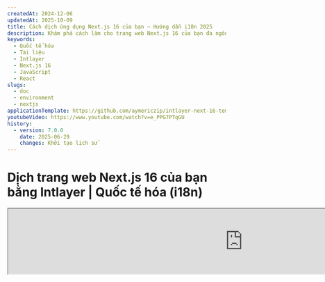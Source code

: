 ```yaml
---
createdAt: 2024-12-06
updatedAt: 2025-10-09
title: Cách dịch ứng dụng Next.js 16 của bạn – Hướng dẫn i18n 2025
description: Khám phá cách làm cho trang web Next.js 16 của bạn đa ngôn ngữ. Theo dõi tài liệu để quốc tế hóa (i18n) và dịch nó.
keywords:
  - Quốc tế hóa
  - Tài liệu
  - Intlayer
  - Next.js 16
  - JavaScript
  - React
slugs:
  - doc
  - environment
  - nextjs
applicationTemplate: https://github.com/aymericzip/intlayer-next-16-template
youtubeVideo: https://www.youtube.com/watch?v=e_PPG7PTqGU
history:
  - version: 7.0.0
    date: 2025-06-29
    changes: Khởi tạo lịch sử
---
```


# Dịch trang web Next.js 16 của bạn bằng Intlayer | Quốc tế hóa (i18n)

<iframe title="Giải pháp i18n tốt nhất cho Next.js? Khám phá Intlayer" class="m-auto aspect-[16/9] w-full overflow-hidden rounded-lg border-0" allow="autoplay; gyroscope;" loading="lazy" width="1080" height="auto" src="https://www.youtube.com/embed/e_PPG7PTqGU?autoplay=0&amp;origin=http://intlayer.org&amp;controls=0&amp;rel=1"/>

Xem [Mẫu Ứng dụng](https://github.com/aymericzip/intlayer-next-16-template) trên GitHub.

## Intlayer là gì?

**Intlayer** là một thư viện quốc tế hóa (i18n) mã nguồn mở sáng tạo, được thiết kế để đơn giản hóa việc hỗ trợ đa ngôn ngữ trong các ứng dụng web hiện đại. Intlayer tích hợp liền mạch với framework **Next.js 16** mới nhất, bao gồm cả **App Router** mạnh mẽ của nó. Nó được tối ưu để hoạt động với **Server Components** nhằm render hiệu quả và hoàn toàn tương thích với [**Turbopack**](https://nextjs.org/docs/architecture/turbopack).

Với Intlayer, bạn có thể:

- **Dễ dàng quản lý bản dịch** bằng cách sử dụng các từ điển khai báo ở cấp độ component.
- **Địa phương hóa động metadata**, các tuyến đường và nội dung.
- **Truy cập bản dịch trong cả component phía client và phía server**.
- **Đảm bảo hỗ trợ TypeScript** với các kiểu tự động tạo, cải thiện tính năng tự hoàn thành và phát hiện lỗi.
- **Hưởng lợi từ các tính năng nâng cao**, như phát hiện và chuyển đổi ngôn ngữ động.

> Intlayer tương thích với Next.js 12, 13, 14 và 16. Nếu bạn đang sử dụng Next.js Page Router, bạn có thể tham khảo [hướng dẫn này](https://github.com/aymericzip/intlayer/blob/main/docs/docs/vi/intlayer_with_nextjs_page_router.md). Đối với Next.js 12, 13, 14 với App Router, tham khảo [hướng dẫn này](https://github.com/aymericzip/intlayer/blob/main/docs/docs/vi/intlayer_with_nextjs_14.md).

---

## Hướng dẫn từng bước để thiết lập Intlayer trong ứng dụng Next.js

### Bước 1: Cài đặt các phụ thuộc

Cài đặt các gói cần thiết bằng npm:

```bash packageManager="npm"
npm install intlayer next-intlayer
```

```bash packageManager="pnpm"
pnpm add intlayer next-intlayer
```

```bash packageManager="yarn"
yarn add intlayer next-intlayer
```

- **intlayer**

  Gói cốt lõi cung cấp các công cụ quốc tế hóa cho quản lý cấu hình, dịch thuật, [khai báo nội dung](https://github.com/aymericzip/intlayer/blob/main/docs/docs/vi/dictionary/content_file.md), biên dịch lại, và [các lệnh CLI](https://github.com/aymericzip/intlayer/blob/main/docs/docs/vi/intlayer_cli.md).

- **next-intlayer**

  Gói tích hợp Intlayer với Next.js. Nó cung cấp các context provider và hook cho việc quốc tế hóa trong Next.js. Ngoài ra, nó còn bao gồm plugin Next.js để tích hợp Intlayer với [Webpack](https://webpack.js.org/) hoặc [Turbopack](https://nextjs.org/docs/app/api-reference/turbopack), cũng như proxy để phát hiện ngôn ngữ ưu tiên của người dùng, quản lý cookie và xử lý chuyển hướng URL.

### Bước 2: Cấu hình Dự án của Bạn

Tạo một file cấu hình để cấu hình các ngôn ngữ của ứng dụng của bạn:

```typescript fileName="intlayer.config.ts" codeFormat="typescript"
import { Locales, type IntlayerConfig } from "intlayer";

const config: IntlayerConfig = {
  internationalization: {
    locales: [
      Locales.ENGLISH,
      Locales.FRENCH,
      Locales.SPANISH,
      // Các ngôn ngữ khác của bạn
    ],
    defaultLocale: Locales.ENGLISH,
  },
};

export default config;
```

```javascript fileName="intlayer.config.mjs" codeFormat="esm"
import { Locales } from "intlayer";

/** @type {import('intlayer').IntlayerConfig} */
const config = {
  internationalization: {
    locales: [
      Locales.ENGLISH,
      Locales.FRENCH,
      Locales.SPANISH,
      // Các ngôn ngữ khác của bạn
    ],
    defaultLocale: Locales.ENGLISH,
  },
};

export default config;
```

```javascript fileName="intlayer.config.cjs" codeFormat="commonjs"
const { Locales } = require("intlayer");

/** @type {import('intlayer').IntlayerConfig} */
const config = {
  internationalization: {
    locales: [
      Locales.ENGLISH,
      Locales.FRENCH,
      Locales.SPANISH,
      // Các ngôn ngữ khác của bạn
    ],
    defaultLocale: Locales.ENGLISH,
  },
};

module.exports = config;
```

> Thông qua tệp cấu hình này, bạn có thể thiết lập các URL địa phương hóa, chuyển hướng proxy, tên cookie, vị trí và phần mở rộng của các khai báo nội dung của bạn, tắt các bản ghi Intlayer trong bảng điều khiển, và nhiều hơn nữa. Để xem danh sách đầy đủ các tham số có sẵn, hãy tham khảo [tài liệu cấu hình](https://github.com/aymericzip/intlayer/blob/main/docs/docs/vi/configuration.md).

### Bước 3: Tích hợp Intlayer vào cấu hình Next.js của bạn

Cấu hình thiết lập Next.js của bạn để sử dụng Intlayer:

```typescript fileName="next.config.ts" codeFormat="typescript"
import type { NextConfig } from "next";
import { withIntlayer } from "next-intlayer/server";

const nextConfig: NextConfig = {
  /* các tùy chọn cấu hình ở đây */
};

export default withIntlayer(nextConfig);
```

```typescript fileName="next.config.mjs" codeFormat="esm"
import { withIntlayer } from "next-intlayer/server";

/** @type {import('next').NextConfig} */
const nextConfig = {
  /* các tùy chọn cấu hình ở đây */
};

export default withIntlayer(nextConfig);
```

```typescript fileName="next.config.cjs" codeFormat="commonjs"
const { withIntlayer } = require("next-intlayer/server");

/** @type {import('next').NextConfig} */
const nextConfig = {
  /* các tùy chọn cấu hình ở đây */
};

module.exports = withIntlayer(nextConfig);
```

> Plugin `withIntlayer()` của Next.js được sử dụng để tích hợp Intlayer với Next.js. Nó đảm bảo việc xây dựng các tệp khai báo nội dung và giám sát chúng trong chế độ phát triển. Nó định nghĩa các biến môi trường Intlayer trong môi trường [Webpack](https://webpack.js.org/) hoặc [Turbopack](https://nextjs.org/docs/app/api-reference/turbopack). Ngoài ra, nó cung cấp các bí danh để tối ưu hiệu suất và đảm bảo tương thích với các thành phần máy chủ.

> Hàm `withIntlayer()` là một hàm promise. Nó cho phép chuẩn bị các từ điển intlayer trước khi quá trình build bắt đầu. Nếu bạn muốn sử dụng nó cùng với các plugin khác, bạn có thể chờ nó bằng await. Ví dụ:
>
> ```tsx
> const nextConfig = await withIntlayer(nextConfig);
> const nextConfigWithOtherPlugins = withOtherPlugins(nextConfig);
>
> export default nextConfigWithOtherPlugins;
> ```
>
> Nếu bạn muốn sử dụng nó một cách đồng bộ, bạn có thể dùng hàm `withIntlayerSync()`. Ví dụ:
>
> ```tsx
> const nextConfig = withIntlayerSync(nextConfig);
> const nextConfigWithOtherPlugins = withOtherPlugins(nextConfig);
>
> export default nextConfigWithOtherPlugins;
> ```

### Bước 4: Định nghĩa các tuyến đường ngôn ngữ động

Xóa tất cả mọi thứ trong `RootLayout` và thay thế bằng đoạn mã sau:

```tsx {3} fileName="src/app/layout.tsx" codeFormat="typescript"
import type { PropsWithChildren, FC } from "react";
import "./globals.css";

const RootLayout: FC<PropsWithChildren> = ({ children }) => (
  // Bạn vẫn có thể bao bọc các phần con với các nhà cung cấp khác, như `next-themes`, `react-query`, `framer-motion`, v.v.
  <>{children}</>
);

export default RootLayout;
```

```jsx {3} fileName="src/app/layout.mjx" codeFormat="esm"
import "./globals.css";

const RootLayout = ({ children }) => (
  // Bạn vẫn có thể bao bọc các phần con với các nhà cung cấp khác, như `next-themes`, `react-query`, `framer-motion`, v.v.
  <>{children}</>
);

export default RootLayout;
```

```jsx {1,8} fileName="src/app/layout.csx" codeFormat="commonjs"
require("./globals.css");

const RootLayout = ({ children }) => (
  // Bạn vẫn có thể bao bọc các phần con với các nhà cung cấp khác, như `next-themes`, `react-query`, `framer-motion`, v.v.
  <>{children}</>
);

module.exports = {
  default: RootLayout,
  generateStaticParams,
};
```

> Việc giữ cho thành phần `RootLayout` trống cho phép thiết lập các thuộc tính [`lang`](https://developer.mozilla.org/fr/docs/Web/HTML/Global_attributes/lang) và [`dir`](https://developer.mozilla.org/fr/docs/Web/HTML/Global_attributes/dir) cho thẻ `<html>`.

Để triển khai định tuyến động, cung cấp đường dẫn cho ngôn ngữ bằng cách thêm một layout mới trong thư mục `[locale]` của bạn:

```tsx fileName="src/app/[locale]/layout.tsx" codeFormat="typescript"
import type { NextLayoutIntlayer } from "next-intlayer";
import { Inter } from "next/font/google";
import { getHTMLTextDir } from "intlayer";

const inter = Inter({ subsets: ["latin"] });

const LocaleLayout: NextLayoutIntlayer = async ({ children, params }) => {
  const { locale } = await params;
  return (
    <html lang={locale} dir={getHTMLTextDir(locale)}>
      <body className={inter.className}>{children}</body>
    </html>
  );
};

export default LocaleLayout;
```

```jsx fileName="src/app/[locale]/layout.mjx" codeFormat="esm"
import { getHTMLTextDir } from "intlayer";

const inter = Inter({ subsets: ["latin"] });

const LocaleLayout = async ({ children, params: { locale } }) => {
  const { locale } = await params;
  return (
    <html lang={locale} dir={getHTMLTextDir(locale)}>
      <body className={inter.className}>{children}</body>
    </html>
  );
};

export default LocaleLayout;
```

```jsx fileName="src/app/[locale]/layout.csx" codeFormat="commonjs"
const { Inter } = require("next/font/google");
const { getHTMLTextDir } = require("intlayer");

const inter = Inter({ subsets: ["latin"] });

// Bố cục theo ngôn ngữ địa phương
const LocaleLayout = async ({ children, params: { locale } }) => {
  const { locale } = await params;
  return (
    <html lang={locale} dir={getHTMLTextDir(locale)}>
      <body className={inter.className}>{children}</body>
    </html>
  );
};

module.exports = LocaleLayout;
```

> Đoạn đường dẫn `[locale]` được sử dụng để xác định ngôn ngữ địa phương. Ví dụ: `/en-US/about` sẽ tham chiếu đến `en-US` và `/fr/about` sẽ tham chiếu đến `fr`.

> Ở giai đoạn này, bạn sẽ gặp lỗi: `Error: Missing <html> and <body> tags in the root layout.`. Điều này là bình thường vì file `/app/page.tsx` không còn được sử dụng và có thể xóa bỏ. Thay vào đó, đoạn đường dẫn `[locale]` sẽ kích hoạt trang `/app/[locale]/page.tsx`. Do đó, các trang sẽ có thể truy cập qua các đường dẫn như `/en`, `/fr`, `/es` trên trình duyệt của bạn. Để đặt ngôn ngữ mặc định làm trang gốc, hãy tham khảo thiết lập `proxy` trong bước 7.

Sau đó, triển khai hàm `generateStaticParams` trong Layout ứng dụng của bạn.

```tsx {1} fileName="src/app/[locale]/layout.tsx" codeFormat="typescript"
export { generateStaticParams } from "next-intlayer"; // Dòng cần chèn

const LocaleLayout: NextLayoutIntlayer = async ({ children, params }) => {
  /*... Phần còn lại của mã */
};

export default LocaleLayout;
```

```jsx {1} fileName="src/app/[locale]/layout.mjx" codeFormat="esm"
export { generateStaticParams } from "next-intlayer"; // Dòng cần chèn

const LocaleLayout = async ({ children, params: { locale } }) => {
  /*... Phần còn lại của mã */
};

// ... Phần còn lại của mã
```

```jsx {1,7} fileName="src/app/[locale]/layout.csx" codeFormat="commonjs"
const { generateStaticParams } = require("next-intlayer"); // Dòng cần chèn

const LocaleLayout = async ({ children, params: { locale } }) => {
  /*... Phần còn lại của mã */
};

module.exports = { default: LocaleLayout, generateStaticParams };
```

> `generateStaticParams` đảm bảo rằng ứng dụng của bạn sẽ xây dựng trước các trang cần thiết cho tất cả các ngôn ngữ, giảm thiểu tính toán khi chạy và cải thiện trải nghiệm người dùng. Để biết thêm chi tiết, hãy tham khảo [tài liệu Next.js về generateStaticParams](https://nextjs.org/docs/app/building-your-application/rendering/static-and-dynamic-rendering#generate-static-params).

> Intlayer hoạt động với `export const dynamic = 'force-static';` để đảm bảo các trang được xây dựng trước cho tất cả các ngôn ngữ.

### Bước 5: Khai báo Nội dung của Bạn

Tạo và quản lý các khai báo nội dung để lưu trữ bản dịch:

```tsx fileName="src/app/[locale]/page.content.ts" contentDeclarationFormat="typescript"
import { t, type Dictionary } from "intlayer";

const pageContent = {
  key: "page",
  content: {
    getStarted: {
      main: t({
        en: "Get started by editing",
        fr: "Commencez par éditer",
        es: "Comience por editar",
      }),
      pageLink: "src/app/page.tsx",
    },
  },
} satisfies Dictionary;

export default pageContent;
```

```javascript fileName="src/app/[locale]/page.content.mjs" contentDeclarationFormat="esm"
import { t } from "intlayer";

/** @type {import('intlayer').Dictionary} */
const pageContent = {
  key: "page",
  content: {
    getStarted: {
      main: t({
        en: "Get started by editing",
        fr: "Commencez par éditer",
        es: "Comience por editar",
      }),
      pageLink: "src/app/page.tsx",
    },
  },
};

export default pageContent;
```

```javascript fileName="src/app/[locale]/page.content.cjs" contentDeclarationFormat="commonjs"
const { t } = require("intlayer");

/** @type {import('intlayer').Dictionary} */
const pageContent = {
  key: "page",
  content: {
    getStarted: {
      main: t({
        en: "Bắt đầu bằng cách chỉnh sửa",
        fr: "Commencez par éditer",
        es: "Comience por editar",
      }),
      pageLink: "src/app/page.tsx",
    },
  },
};

module.exports = pageContent;
```

```json fileName="src/app/[locale]/page.content.json" contentDeclarationFormat="json"
{
  "$schema": "https://intlayer.org/schema.json",
  "key": "page",
  "content": {
    "getStarted": {
      "nodeType": "translation",
      "translation": {
        "en": "Bắt đầu bằng cách chỉnh sửa",
        "fr": "Commencez par éditer",
        "es": "Comience por editar"
      }
    },
    "pageLink": "src/app/page.tsx"
  }
}
```

> Các khai báo nội dung của bạn có thể được định nghĩa ở bất kỳ đâu trong ứng dụng của bạn miễn là chúng được đưa vào thư mục `contentDir` (mặc định là `./src`). Và phù hợp với phần mở rộng tệp khai báo nội dung (mặc định là `.content.{json,ts,tsx,js,jsx,mjs,mjx,cjs,cjx}`).

> Để biết thêm chi tiết, hãy tham khảo [tài liệu khai báo nội dung](https://github.com/aymericzip/intlayer/blob/main/docs/docs/vi/dictionary/content_file.md).

### Bước 6: Sử dụng Nội dung trong Mã của Bạn

Truy cập các từ điển nội dung của bạn trong toàn bộ ứng dụng:

```tsx fileName="src/app/[locale]/page.tsx" codeFormat="typescript"
import type { FC } from "react";
import { ClientComponentExample } from "@components/ClientComponentExample";
import { ServerComponentExample } from "@components/ServerComponentExample";
import { type NextPageIntlayer, IntlayerClientProvider } from "next-intlayer";
import { IntlayerServerProvider, useIntlayer } from "next-intlayer/server";

const PageContent: FC = () => {
  const content = useIntlayer("page");

  return (
    <>
      <p>{content.getStarted.main}</p>{" "}
      {/* Hiển thị nội dung chính của phần bắt đầu */}
      <code>{content.getStarted.pageLink}</code> {/* Hiển thị liên kết trang */}
    </>
  );
};

const Page: NextPageIntlayer = async ({ params }) => {
  const { locale } = await params; // Lấy ngôn ngữ từ tham số

  return (
    <IntlayerServerProvider locale={locale}>
      <PageContent />
      <ServerComponentExample />

      <IntlayerClientProvider locale={locale}>
        <ClientComponentExample />
      </IntlayerClientProvider>
    </IntlayerServerProvider>
  );
};

export default Page;
```

```jsx fileName="src/app/[locale]/page.mjx" codeFormat="esm"
import { ClientComponentExample } from "@components/ClientComponentExample";
import { ServerComponentExample } from "@components/ServerComponentExample";
import { IntlayerClientProvider } from "next-intlayer";
import { IntlayerServerProvider, useIntlayer } from "next-intlayer/server";

const PageContent = () => {
  const content = useIntlayer("page");

  return (
    <>
      <p>{content.getStarted.main}</p>{" "}
      {/* Hiển thị nội dung chính của phần bắt đầu */}
      <code>{content.getStarted.pageLink}</code> {/* Hiển thị liên kết trang */}
    </>
  );
};

const Page = async ({ params }) => {
  const { locale } = await params; // Lấy ngôn ngữ từ tham số

  return (
    <IntlayerServerProvider locale={locale}>
      <PageContent />
      <ServerComponentExample />

      <IntlayerClientProvider locale={locale}>
        <ClientComponentExample />
      </IntlayerClientProvider>
    </IntlayerServerProvider>
  );
};

export default Page;
```

```jsx fileName="src/app/[locale]/page.csx" codeFormat="commonjs"
import { ClientComponentExample } from "@components/ClientComponentExample";
import { ServerComponentExample } from "@components/ServerComponentExample";
import { IntlayerClientProvider } from "next-intlayer";
import { IntlayerServerProvider, useIntlayer } from "next-intlayer/server";

const PageContent = () => {
  const content = useIntlayer("page");

  return (
    <>
      <p>{content.getStarted.main}</p>{" "}
      {/* Hiển thị nội dung chính của phần bắt đầu */}
      <code>{content.getStarted.pageLink}</code> {/* Hiển thị liên kết trang */}
    </>
  );
};

const Page = async ({ params }) => {
  const { locale } = await params;

  return (
    <IntlayerServerProvider locale={locale}>
      <PageContent />
      <ServerComponentExample />

      <IntlayerClientProvider locale={locale}>
        <ClientComponentExample />
      </IntlayerClientProvider>
    </IntlayerServerProvider>
  );
};
```

- **`IntlayerClientProvider`** được sử dụng để cung cấp locale cho các thành phần phía client. Nó có thể được đặt trong bất kỳ thành phần cha nào, bao gồm cả layout. Tuy nhiên, việc đặt nó trong layout được khuyến nghị vì Next.js chia sẻ mã layout giữa các trang, giúp hiệu quả hơn. Bằng cách sử dụng `IntlayerClientProvider` trong layout, bạn tránh được việc khởi tạo lại cho mỗi trang, cải thiện hiệu suất và duy trì ngữ cảnh bản địa hóa nhất quán trong toàn bộ ứng dụng của bạn.
- **`IntlayerServerProvider`** được sử dụng để cung cấp locale cho các thành phần con phía server. Nó không thể được đặt trong layout.

  > Layout và trang không thể chia sẻ một ngữ cảnh server chung vì hệ thống ngữ cảnh server dựa trên kho dữ liệu theo từng yêu cầu (thông qua cơ chế [bộ nhớ đệm của React](https://react.dev/reference/react/cache)), khiến mỗi "ngữ cảnh" được tạo lại cho các phân đoạn khác nhau của ứng dụng. Việc đặt provider trong một layout dùng chung sẽ phá vỡ sự cô lập này, ngăn cản việc truyền đúng các giá trị ngữ cảnh server đến các thành phần server của bạn.

```tsx {4,7} fileName="src/components/ClientComponentExample.tsx" codeFormat="typescript"
"use client";

import type { FC } from "react";
import { useIntlayer } from "next-intlayer";

export const ClientComponentExample: FC = () => {
  const content = useIntlayer("client-component-example"); // Tạo khai báo nội dung liên quan

  return (
    <div>
      <h2>{content.title}</h2>
      <p>{content.content}</p>
    </div>
  );
};
```

```jsx {3,6} fileName="src/components/ClientComponentExample.mjx" codeFormat="esm"
"use client";

import { useIntlayer } from "next-intlayer";

const ClientComponentExample = () => {
  const content = useIntlayer("client-component-example"); // Tạo khai báo nội dung liên quan

  return (
    <div>
      <h2>{content.title}</h2>
      <p>{content.content}</p>
    </div>
  );
};
```

```jsx {3,6} fileName="src/components/ClientComponentExample.csx" codeFormat="commonjs"
"use client";

const { useIntlayer } = require("next-intlayer");

const ClientComponentExample = () => {
  const content = useIntlayer("client-component-example"); // Tạo khai báo nội dung liên quan

  return (
    <div>
      <h2>{content.title}</h2>
      <p>{content.content}</p>
    </div>
  );
};
```

```tsx {2} fileName="src/components/ServerComponentExample.tsx"  codeFormat="typescript"
import type { FC } from "react";
import { useIntlayer } from "next-intlayer/server";

export const ServerComponentExample: FC = () => {
  const content = useIntlayer("server-component-example"); // Tạo khai báo nội dung liên quan

  return (
    <div>
      <h2>{content.title}</h2>
      <p>{content.content}</p>
    </div>
  );
};
```

```jsx {1} fileName="src/components/ServerComponentExample.mjx" codeFormat="esm"
import { useIntlayer } from "next-intlayer/server";

const ServerComponentExample = () => {
  const content = useIntlayer("server-component-example"); // Tạo khai báo nội dung liên quan

  return (
    <div>
      <h2>{content.title}</h2>
      <p>{content.content}</p>
    </div>
  );
};
```

```jsx {1} fileName="src/components/ServerComponentExample.csx" codeFormat="commonjs"
const { useIntlayer } = require("next-intlayer/server");

const ServerComponentExample = () => {
  const content = useIntlayer("server-component-example"); // Tạo khai báo nội dung liên quan

  return (
    <div>
      <h2>{content.title}</h2>
      <p>{content.content}</p>
    </div>
  );
};
```

> Nếu bạn muốn sử dụng nội dung của mình trong một thuộc tính `string`, chẳng hạn như `alt`, `title`, `href`, `aria-label`, v.v., bạn phải gọi giá trị của hàm, như sau:

> ```jsx
> <img src={content.image.src.value} alt={content.image.value} />
> ```

> Để tìm hiểu thêm về hook `useIntlayer`, hãy tham khảo [tài liệu](https://github.com/aymericzip/intlayer/blob/main/docs/docs/vi/packages/next-intlayer/useIntlayer.md).

### (Tùy chọn) Bước 7: Cấu hình Proxy để Phát hiện Ngôn ngữ

Thiết lập proxy để phát hiện ngôn ngữ ưu tiên của người dùng:

```typescript fileName="src/proxy.ts" codeFormat="typescript"
export { intlayerProxy as proxy } from "next-intlayer/proxy";

export const config = {
  matcher:
    "/((?!api|static|assets|robots|sitemap|sw|service-worker|manifest|.*\\..*|_next).*)",
};
```

```javascript fileName="src/proxy.mjs" codeFormat="esm"
export { intlayerProxy as proxy } from "next-intlayer/proxy";

export const config = {
  matcher:
    "/((?!api|static|assets|robots|sitemap|sw|service-worker|manifest|.*\\..*|_next).*)",
};
```

```javascript fileName="src/proxy.cjs" codeFormat="commonjs"
const { intlayerProxy } = require("next-intlayer/proxy");

const config = {
  matcher:
    "/((?!api|static|assets|robots|sitemap|sw|service-worker|manifest|.*\\..*|_next).*)",
};

module.exports = { proxy: intlayerProxy, config };
```

> `intlayerProxy` được sử dụng để phát hiện ngôn ngữ ưu tiên của người dùng và chuyển hướng họ đến URL phù hợp như được chỉ định trong [cấu hình](https://github.com/aymericzip/intlayer/blob/main/docs/docs/vi/configuration.md). Ngoài ra, nó còn cho phép lưu ngôn ngữ ưu tiên của người dùng trong cookie.

> Nếu bạn cần kết hợp nhiều proxy với nhau (ví dụ, `intlayerProxy` cùng với xác thực hoặc các proxy tùy chỉnh), Intlayer hiện cung cấp một trợ giúp gọi là `multipleProxies`.

```ts
import { multipleProxies, intlayerProxy } from "next-intlayer/proxy";
import { customProxy } from "@utils/customProxy";

export const proxy = multipleProxies([intlayerProxy, customProxy]);
```

### (Tùy chọn) Bước 8: Quốc tế hóa metadata của bạn

Trong trường hợp bạn muốn quốc tế hóa metadata của mình, chẳng hạn như tiêu đề của trang, bạn có thể sử dụng hàm `generateMetadata` do Next.js cung cấp. Bên trong, bạn có thể lấy nội dung từ hàm `getIntlayer` để dịch metadata của bạn.

```typescript fileName="src/app/[locale]/metadata.content.ts" contentDeclarationFormat="typescript"
import { type Dictionary, t } from "intlayer";
import { Metadata } from "next";

const metadataContent = {
  key: "page-metadata",
  content: {
    title: t({
      en: "Create Next App",
      fr: "Créer une application Next.js",
      es: "Crear una aplicación Next.js",
    }),
    description: t({
      en: "Generated by create next app",
      fr: "Généré par create next app",
      es: "Generado por create next app",
    }),
  },
} satisfies Dictionary<Metadata>;

export default metadataContent;
```

```javascript fileName="src/app/[locale]/metadata.content.mjs" contentDeclarationFormat="esm"
import { t } from "intlayer";

/** @type {import('intlayer').Dictionary<import('next').Metadata>} */
const metadataContent = {
  key: "page-metadata",
  content: {
    title: t({
      en: "Tạo Ứng dụng Next",
      fr: "Créer une application Next.js",
      es: "Crear una aplicación Next.js",
    }),
    description: t({
      en: "Được tạo bởi create next app",
      fr: "Généré par create next app",
      es: "Generado por create next app",
    }),
  },
};

export default metadataContent;
```

```javascript fileName="src/app/[locale]/metadata.content.cjs" contentDeclarationFormat="commonjs"
const { t } = require("intlayer");

/** @type {import('intlayer').Dictionary<import('next').Metadata>} */
const metadataContent = {
  key: "page-metadata",
  content: {
    title: t({
      en: "Create Next App",
      fr: "Créer une application Next.js",
      es: "Crear una aplicación Next.js",
    }),
    description: t({
      en: "Generated by create next app",
      fr: "Généré par create next app",
      es: "Generado por create next app",
    }),
  },
};

module.exports = metadataContent;
```

```json fileName="src/app/[locale]/metadata.content.json" contentDeclarationFormat="json"
{
  "key": "page-metadata",
  "content": {
    "title": {
      "nodeType": "translation",
      "translation": {
        "en": "Preact logo",
        "fr": "Logo Preact",
        "es": "Logo Preact",
        "vi": "Logo Preact"
      }
    },
    "description": {
      "nodeType": "translation",
      "translation": {
        "en": "Generated by create next app",
        "fr": "Généré par create next app",
        "es": "Generado por create next app",
        "vi": "Được tạo bởi create next app"
      }
    }
  }
}
```

````typescript fileName="src/app/[locale]/layout.tsx or src/app/[locale]/page.tsx" codeFormat="typescript"
import { getIntlayer, getMultilingualUrls } from "intlayer";
import type { Metadata } from "next";
import type { LocalPromiseParams } from "next-intlayer";

export const generateMetadata = async ({
  params,
}: LocalPromiseParams): Promise<Metadata> => {
  const { locale } = await params;

  const metadata = getIntlayer("page-metadata", locale);

  /**
   * Tạo một đối tượng chứa tất cả các url cho từng ngôn ngữ.
   *
   * Ví dụ:
   * ```ts
   *  getMultilingualUrls('/about');
   *
   *  // Trả về
   *  // {
   *  //   en: '/about',
   *  //   fr: '/fr/about',
   *  //   es: '/es/about',
   *  // }
   * ```
   */
  const multilingualUrls = getMultilingualUrls("/");

  return {
    ...metadata,
    alternates: {
      canonical: multilingualUrls[locale as keyof typeof multilingualUrls],
      languages: { ...multilingualUrls, "x-default": "/" },
    },
    openGraph: {
      url: multilingualUrls[locale],
    },
  };
};

// ... Phần còn lại của mã
````

````javascript fileName="src/app/[locale]/layout.mjs or src/app/[locale]/page.mjs" codeFormat="esm"
import { getIntlayer, getMultilingualUrls } from "intlayer";

export const generateMetadata = async ({ params }) => {
  const { locale } = await params;

  const metadata = getIntlayer("page-metadata", locale);

  /**
   * Tạo một đối tượng chứa tất cả các url cho từng ngôn ngữ.
   *
   * Ví dụ:
   * ```ts
   *  getMultilingualUrls('/about');
   *
   *  // Trả về
   *  // {
   *  //   en: '/about',
   *  //   fr: '/fr/about',
   *  //   es: '/es/about'
   *  // }
   * ```
   */
  const multilingualUrls = getMultilingualUrls("/");

  return {
    ...metadata,
    alternates: {
      canonical: multilingualUrls[locale],
      languages: { ...multilingualUrls, "x-default": "/" },
    },
    openGraph: {
      url: multilingualUrls[locale],
    },
  };
};

// ... Phần còn lại của mã
````

````javascript fileName="src/app/[locale]/layout.cjs or src/app/[locale]/page.cjs" codeFormat="commonjs"
const { getIntlayer, getMultilingualUrls } = require("intlayer");

const generateMetadata = async ({ params }) => {
  const { locale } = await params;

  const metadata = getIntlayer("page-metadata", locale);

  /**
   * Tạo một đối tượng chứa tất cả các url cho mỗi ngôn ngữ.
   *
   * Ví dụ:
   * ```ts
   *  getMultilingualUrls('/about');
   *
   *  // Trả về
   *  // {
   *  //   en: '/about',
   *  //   fr: '/fr/about',
   *  //   es: '/es/about'
   *  // }
   * ```
   */
  const multilingualUrls = getMultilingualUrls("/");

  return {
    ...metadata,
    alternates: {
      canonical: multilingualUrls[locale],
      languages: { ...multilingualUrls, "x-default": "/" },
    },
    openGraph: {
      url: multilingualUrls[locale],
    },
  };
};

module.exports = { generateMetadata };

// ... Phần còn lại của mã
````

> Lưu ý rằng hàm `getIntlayer` được nhập từ `next-intlayer` trả về nội dung của bạn được bao bọc trong một `IntlayerNode`, cho phép tích hợp với trình chỉnh sửa trực quan. Ngược lại, hàm `getIntlayer` được nhập từ `intlayer` trả về nội dung của bạn trực tiếp mà không có các thuộc tính bổ sung.

Ngoài ra, bạn có thể sử dụng hàm `getTranslation` để khai báo metadata của mình. Tuy nhiên, việc sử dụng các tệp khai báo nội dung được khuyến nghị để tự động hóa việc dịch metadata và tách nội dung ra bên ngoài vào một thời điểm nào đó.

```typescript fileName="src/app/[locale]/layout.tsx or src/app/[locale]/page.tsx" codeFormat="typescript"
import {
  type IConfigLocales,
  getTranslation,
  getMultilingualUrls,
} from "intlayer";
import type { Metadata } from "next";
import type { LocalPromiseParams } from "next-intlayer";

export const generateMetadata = async ({
  params,
}: LocalPromiseParams): Promise<Metadata> => {
  const { locale } = await params;
  const t = <T>(content: IConfigLocales<T>) => getTranslation(content, locale);

  return {
    title: t<string>({
      en: "My title",
      fr: "Mon titre",
      es: "Mi título",
    }),
    description: t({
      en: "Mô tả của tôi",
      fr: "Ma description",
      es: "Mi descripción",
    }),
  };
};

// ... Phần còn lại của mã
```

```javascript fileName="src/app/[locale]/layout.mjs or src/app/[locale]/page.mjs" codeFormat="esm"
import { getTranslation, getMultilingualUrls } from "intlayer";

export const generateMetadata = async ({ params }) => {
  const { locale } = await params;
  const t = (content) => getTranslation(content, locale);

  return {
    title: t({
      en: "Tiêu đề của tôi",
      fr: "Mon titre",
      es: "Mi título",
    }),
    description: t({
      en: "Mô tả của tôi",
      fr: "Ma description",
      es: "Mi descripción",
    }),
  };
};

// ... Phần còn lại của mã
```

```javascript fileName="src/app/[locale]/layout.cjs or src/app/[locale]/page.cjs" codeFormat="commonjs"
const { getTranslation, getMultilingualUrls } = require("intlayer");

const generateMetadata = async ({ params }) => {
  const { locale } = await params;

  const t = (content) => getTranslation(content, locale);

  return {
    title: t({
      en: "My title",
      fr: "Mon titre",
      es: "Mi título",
    }),
    description: t({
      en: "Mô tả của tôi",
      fr: "Ma description",
      es: "Mi descripción",
    }),
  };
};

module.exports = { generateMetadata };

// ... Phần còn lại của mã
```

> Tìm hiểu thêm về tối ưu hóa metadata [trong tài liệu chính thức của Next.js](https://nextjs.org/docs/app/building-your-application/optimizing/metadata).

### (Tùy chọn) Bước 9: Quốc tế hóa sitemap.xml và robots.txt của bạn

Để quốc tế hóa `sitemap.xml` và `robots.txt` của bạn, bạn có thể sử dụng hàm `getMultilingualUrls` do Intlayer cung cấp. Hàm này cho phép bạn tạo các URL đa ngôn ngữ cho sitemap của bạn.

```tsx fileName="src/app/sitemap.ts" codeFormat="typescript"
import { getMultilingualUrls } from "intlayer";
import type { MetadataRoute } from "next";

const sitemap = (): MetadataRoute.Sitemap => [
  {
    url: "https://example.com",
    alternates: {
      languages: { ...getMultilingualUrls("https://example.com") },
    },
  },
  {
    url: "https://example.com/login",
    alternates: {
      languages: { ...getMultilingualUrls("https://example.com/login") },
    },
  },
  {
    url: "https://example.com/register",
    alternates: {
      languages: { ...getMultilingualUrls("https://example.com/register") },
    },
  },
];

export default sitemap;
```

```jsx fileName="src/app/sitemap.mjx" codeFormat="esm"
import { getMultilingualUrls } from "intlayer";

const sitemap = () => [
  {
    url: "https://example.com",
    alternates: {
      languages: { ...getMultilingualUrls("https://example.com") },
    },
  },
  {
    url: "https://example.com/login",
    alternates: {
      languages: { ...getMultilingualUrls("https://example.com/login") },
    },
  },
  {
    url: "https://example.com/register",
    alternates: {
      languages: { ...getMultilingualUrls("https://example.com/register") },
    },
  },
];

export default sitemap;
```

```jsx fileName="src/app/sitemap.csx" codeFormat="commonjs"
const { getMultilingualUrls } = require("intlayer");

const sitemap = () => [
  {
    url: "https://example.com",
    alternates: {
      languages: { ...getMultilingualUrls("https://example.com") },
    },
  },
  {
    url: "https://example.com/login",
    alternates: {
      languages: { ...getMultilingualUrls("https://example.com/login") },
    },
  },
  {
    url: "https://example.com/register",
    alternates: {
      languages: { ...getMultilingualUrls("https://example.com/register") },
    },
  },
];

module.exports = sitemap;
```

```tsx fileName="src/app/robots.ts" codeFormat="typescript"
import type { MetadataRoute } from "next";
import { getMultilingualUrls } from "intlayer";

const getAllMultilingualUrls = (urls: string[]) =>
  urls.flatMap((url) => Object.values(getMultilingualUrls(url)) as string[]);

// Lấy tất cả các URL đa ngôn ngữ từ danh sách URL
const robots = (): MetadataRoute.Robots => ({
  rules: {
    userAgent: "*", // Cho phép tất cả user agent
    allow: ["/"], // Cho phép truy cập trang chủ
    disallow: getAllMultilingualUrls(["/login", "/register"]), // Không cho phép truy cập các trang đăng nhập và đăng ký đa ngôn ngữ
  },
  host: "https://example.com", // Địa chỉ host của trang web
  sitemap: `https://example.com/sitemap.xml`, // Đường dẫn sitemap
});

export default robots;
```

```jsx fileName="src/app/robots.mjx" codeFormat="esm"
import { getMultilingualUrls } from "intlayer";

// Lấy tất cả các URL đa ngôn ngữ từ danh sách URL
const getAllMultilingualUrls = (urls) =>
  urls.flatMap((url) => Object.values(getMultilingualUrls(url)));

const robots = () => ({
  rules: {
    userAgent: "*", // Cho phép tất cả user agent
    allow: ["/"], // Cho phép truy cập trang chủ
    disallow: getAllMultilingualUrls(["/login", "/register"]), // Không cho phép truy cập các trang đăng nhập và đăng ký đa ngôn ngữ
  },
  host: "https://example.com", // Địa chỉ host của trang web
  sitemap: `https://example.com/sitemap.xml`,
});

export default robots;
```

```jsx fileName="src/app/robots.csx" codeFormat="commonjs"
const { getMultilingualUrls } = require("intlayer");

// Lấy tất cả các URL đa ngôn ngữ từ danh sách URL
const getAllMultilingualUrls = (urls) =>
  urls.flatMap((url) => Object.values(getMultilingualUrls(url)));

const robots = () => ({
  rules: {
    userAgent: "*",
    allow: ["/"],
    disallow: getAllMultilingualUrls(["/login", "/register"]), // Không cho phép truy cập các trang đăng nhập và đăng ký
  },
  host: "https://example.com",
  sitemap: `https://example.com/sitemap.xml`, // Đường dẫn sitemap
});

module.exports = robots;
```

> Tìm hiểu thêm về tối ưu hóa sitemap [trong tài liệu chính thức của Next.js](https://nextjs.org/docs/app/api-reference/file-conventions/metadata/sitemap). Tìm hiểu thêm về tối ưu hóa robots.txt [trong tài liệu chính thức của Next.js](https://nextjs.org/docs/app/api-reference/file-conventions/metadata/robots).

### (Tùy chọn) Bước 10: Thay đổi ngôn ngữ nội dung của bạn

Để thay đổi ngôn ngữ nội dung trong Next.js, cách được khuyến nghị là sử dụng thành phần `Link` để chuyển hướng người dùng đến trang được địa phương hóa phù hợp. Thành phần `Link` cho phép tải trước trang, giúp tránh việc tải lại toàn bộ trang.

```tsx fileName="src/components/LocaleSwitcher.tsx" codeFormat="typescript"
"use client";

import type { FC } from "react";
import {
  Locales,
  getHTMLTextDir,
  getLocaleName,
  getLocalizedUrl,
} from "intlayer";
import { useLocale } from "next-intlayer";
import Link from "next/link";

export const LocaleSwitcher: FC = () => {
  const { locale, pathWithoutLocale, availableLocales, setLocale } =
    useLocale();

  return (
    <div>
      <button popoverTarget="localePopover">{getLocaleName(locale)}</button>
      <div id="localePopover" popover="auto">
        {availableLocales.map((localeItem) => (
          <Link
            href={getLocalizedUrl(pathWithoutLocale, localeItem)}
            key={localeItem}
            aria-current={locale === localeItem ? "page" : undefined}
            onClick={() => setLocale(localeItem)}
            replace // Sẽ đảm bảo nút "quay lại" trên trình duyệt sẽ chuyển hướng về trang trước đó
          >
            <span>
              {/* Mã ngôn ngữ - ví dụ: FR */}
              {localeItem}
            </span>
            <span>
              {/* Ngôn ngữ trong chính mã ngôn ngữ đó - ví dụ: Français */}
              {getLocaleName(localeItem, locale)}
            </span>
            <span dir={getHTMLTextDir(localeItem)} lang={localeItem}>
              {/* Ngôn ngữ trong mã ngôn ngữ hiện tại - ví dụ: Francés với mã ngôn ngữ hiện tại là Locales.SPANISH */}
              {getLocaleName(localeItem)}
            </span>
            <span dir="ltr" lang={Locales.ENGLISH}>
              {/* Ngôn ngữ bằng tiếng Anh - ví dụ: French */}
              {getLocaleName(localeItem, Locales.ENGLISH)}
            </span>
          </Link>
        ))}
      </div>
    </div>
  );
};
```

```jsx fileName="src/components/LocaleSwitcher.msx" codeFormat="esm"
"use client";

import {
  Locales,
  getHTMLTextDir,
  getLocaleName,
  getLocalizedUrl,
} from "intlayer";
import { useLocale } from "next-intlayer";
import Link from "next/link";

export const LocaleSwitcher = () => {
  const { locale, pathWithoutLocale, availableLocales, setLocale } =
    useLocale();

  return (
    <div>
      <button popoverTarget="localePopover">{getLocaleName(locale)}</button>
      <div id="localePopover" popover="auto">
        {availableLocales.map((localeItem) => (
          <Link
            href={getLocalizedUrl(pathWithoutLocale, localeItem)}
            key={localeItem}
            aria-current={locale === localeItem ? "page" : undefined}
            onClick={() => setLocale(localeItem)}
            replace // Sẽ đảm bảo rằng nút "quay lại" trên trình duyệt sẽ chuyển hướng về trang trước đó
          >
            <span>
              {/* Ngôn ngữ - ví dụ: FR */}
              {localeItem}
            </span>
            <span>
              {/* Ngôn ngữ theo chính ngôn ngữ đó - ví dụ: Français */}
              {getLocaleName(localeItem, locale)}
            </span>
            <span dir={getHTMLTextDir(localeItem)} lang={localeItem}>
              {/* Ngôn ngữ theo ngôn ngữ hiện tại - ví dụ: Francés với ngôn ngữ hiện tại là Locales.SPANISH */}
              {getLocaleName(localeItem)}
            </span>
            <span dir="ltr" lang={Locales.ENGLISH}>
              {/* Ngôn ngữ bằng tiếng Anh - ví dụ: French */}
              {getLocaleName(localeItem, Locales.ENGLISH)}
            </span>
          </Link>
        ))}
      </div>
    </div>
  );
};
```

```jsx fileName="src/components/LocaleSwitcher.csx" codeFormat="commonjs"
"use client";

const {
  Locales,
  getHTMLTextDir,
  getLocaleName,
  getLocalizedUrl,
} = require("intlayer");
const { useLocale } = require("next-intlayer");
const Link = require("next/link");

export const LocaleSwitcher = () => {
  const { locale, pathWithoutLocale, availableLocales, setLocale } =
    useLocale();

  return (
    <div>
      <button popoverTarget="localePopover">{getLocaleName(locale)}</button>
      <div id="localePopover" popover="auto">
        {availableLocales.map((localeItem) => (
          <Link
            href={getLocalizedUrl(pathWithoutLocale, localeItem)}
            key={localeItem}
            aria-current={locale === localeItem ? "page" : undefined}
            onClick={() => setLocale(localeItem)}
            replace // Sẽ đảm bảo nút "quay lại" trên trình duyệt sẽ chuyển hướng về trang trước đó
          >
            <span>
              {/* Ngôn ngữ - ví dụ: FR */}
              {localeItem}
            </span>
            <span>
              {/* Ngôn ngữ trong chính ngôn ngữ đó - ví dụ: Français */}
              {getLocaleName(localeItem, locale)}
            </span>
            <span dir={getHTMLTextDir(localeItem)} lang={localeItem}>
              {/* Ngôn ngữ trong ngôn ngữ hiện tại - ví dụ: Francés với ngôn ngữ hiện tại được đặt là Locales.SPANISH */}
              {getLocaleName(localeItem)}
            </span>
            <span dir="ltr" lang={Locales.ENGLISH}>
              {/* Ngôn ngữ bằng tiếng Anh - ví dụ: French */}
              {getLocaleName(localeItem, Locales.ENGLISH)}
            </span>
          </Link>
        ))}
      </div>
    </div>
  );
};
```

> Một cách thay thế là sử dụng hàm `setLocale` được cung cấp bởi hook `useLocale`. Hàm này sẽ không cho phép tải trước trang. Xem thêm trong [tài liệu hook `useLocale`](https://github.com/aymericzip/intlayer/blob/main/docs/docs/vi/packages/next-intlayer/useLocale.md) để biết chi tiết.

> Bạn cũng có thể đặt một hàm trong tùy chọn `onLocaleChange` để kích hoạt một hàm tùy chỉnh khi ngôn ngữ thay đổi.

```tsx fileName="src/components/LocaleSwitcher.tsx"
"use client";

import { useRouter } from "next/navigation";
import { useLocale } from "next-intlayer";
import { getLocalizedUrl } from "intlayer";

// ... Phần còn lại của mã

const router = useRouter();
const { setLocale } = useLocale({
  onLocaleChange: (locale) => {
    router.push(getLocalizedUrl(pathWithoutLocale, locale));
  },
});

return (
  <button onClick={() => setLocale(Locales.FRENCH)}>
    Chuyển sang tiếng Pháp
  </button>
);
```

> Tham khảo tài liệu:
>
> - [`useLocale` hook](https://github.com/aymericzip/intlayer/blob/main/docs/docs/vi/packages/next-intlayer/useLocale.md)
> - [`getLocaleName` hook](https://github.com/aymericzip/intlayer/blob/main/docs/docs/vi/packages/intlayer/getLocaleName.md)
> - [`getLocalizedUrl` hook](https://github.com/aymericzip/intlayer/blob/main/docs/docs/vi/packages/intlayer/getLocalizedUrl.md)
> - [`getHTMLTextDir` hook](https://github.com/aymericzip/intlayer/blob/main/docs/docs/vi/packages/intlayer/getHTMLTextDir.md)
> - [`hrefLang` attribute](https://developers.google.com/search/docs/specialty/international/localized-versions?hl=fr)
> - [`lang` attribute](https://developer.mozilla.org/en-US/docs/Web/HTML/Global_attributes/lang)
> - [`dir` attribute`](https://developer.mozilla.org/en-US/docs/Web/HTML/Global_attributes/dir)
> - [`aria-current` attribute`](https://developer.mozilla.org/en-US/docs/Web/Accessibility/ARIA/Attributes/aria-current)

### (Tùy chọn) Bước 11: Tạo một Thành phần Liên kết Đa ngôn ngữ

Để đảm bảo điều hướng của ứng dụng của bạn tuân thủ ngôn ngữ hiện tại, bạn có thể tạo một thành phần `Link` tùy chỉnh. Thành phần này tự động thêm tiền tố ngôn ngữ hiện tại vào các URL nội bộ. Ví dụ, khi người dùng nói tiếng Pháp nhấp vào liên kết đến trang "About", họ sẽ được chuyển hướng đến `/fr/about` thay vì `/about`.

Hành vi này hữu ích vì một số lý do:

- **SEO và Trải nghiệm Người dùng**: URL được địa phương hóa giúp các công cụ tìm kiếm lập chỉ mục chính xác các trang theo ngôn ngữ và cung cấp nội dung phù hợp với ngôn ngữ ưu tiên của người dùng.
- **Tính nhất quán**: Bằng cách sử dụng liên kết được địa phương hóa trong toàn bộ ứng dụng, bạn đảm bảo điều hướng luôn nằm trong ngôn ngữ hiện tại, tránh việc chuyển đổi ngôn ngữ không mong muốn.
- **Dễ bảo trì**: Tập trung logic địa phương hóa trong một thành phần duy nhất giúp đơn giản hóa việc quản lý URL, làm cho mã nguồn của bạn dễ bảo trì và mở rộng hơn khi ứng dụng phát triển.

Dưới đây là triển khai của một thành phần `Link` được địa phương hóa bằng TypeScript:

```tsx fileName="src/components/Link.tsx" codeFormat="typescript"
"use client";

import { getLocalizedUrl } from "intlayer";
import NextLink, { type LinkProps as NextLinkProps } from "next/link";
import { useLocale } from "next-intlayer";
import type { PropsWithChildren, FC } from "react";

/**
 * Hàm tiện ích để kiểm tra xem một URL có phải là liên kết ngoài hay không.
 * Nếu URL bắt đầu bằng http:// hoặc https://, nó được coi là liên kết ngoài.
 */
export const checkIsExternalLink = (href?: string): boolean =>
  /^https?:\/\//.test(href ?? "");

/**
 * Một thành phần Link tùy chỉnh điều chỉnh thuộc tính href dựa trên ngôn ngữ hiện tại.
 * Đối với các liên kết nội bộ, nó sử dụng `getLocalizedUrl` để thêm tiền tố ngôn ngữ vào URL (ví dụ: /fr/about).
 * Điều này đảm bảo rằng điều hướng luôn giữ trong cùng ngữ cảnh ngôn ngữ.
 */
export const Link: FC<PropsWithChildren<NextLinkProps>> = ({
  href,
  children,
  ...props
}) => {
  const { locale } = useLocale();
  const isExternalLink = checkIsExternalLink(href.toString());

  // Nếu liên kết là nội bộ và href hợp lệ được cung cấp, lấy URL đã được địa phương hóa.
  const hrefI18n: NextLinkProps["href"] =
    href && !isExternalLink ? getLocalizedUrl(href.toString(), locale) : href;

  return (
    <NextLink href={hrefI18n} {...props}>
      {children}
    </NextLink>
  );
};
```

```jsx fileName="src/components/Link.mjx" codeFormat="esm"
"use client";

import { getLocalizedUrl } from "intlayer";
import NextLink from "next/link";
import { useLocale } from "next-intlayer";

/**
 * Hàm tiện ích để kiểm tra xem một URL có phải là liên kết bên ngoài hay không.
 * Nếu URL bắt đầu bằng http:// hoặc https://, nó được coi là liên kết bên ngoài.
 */
export const checkIsExternalLink = (href) => /^https?:\/\//.test(href ?? "");

/**
 * Một component Link tùy chỉnh điều chỉnh thuộc tính href dựa trên locale hiện tại.
 * Đối với các liên kết nội bộ, nó sử dụng `getLocalizedUrl` để thêm tiền tố locale vào URL (ví dụ: /fr/about).
 * Điều này đảm bảo điều hướng luôn ở trong cùng ngữ cảnh locale.
 */
export const Link = ({ href, children, ...props }) => {
  const { locale } = useLocale();
  const isExternalLink = checkIsExternalLink(href.toString());

  // Nếu liên kết là nội bộ và href hợp lệ được cung cấp, lấy URL đã được địa phương hóa.
  const hrefI18n =
    href && !isExternalLink ? getLocalizedUrl(href.toString(), locale) : href;

  return (
    <NextLink href={hrefI18n} {...props}>
      {children}
    </NextLink>
  );
};
```

```jsx fileName="src/components/Link.csx" codeFormat="commonjs"
"use client";

const { getLocalizedUrl } = require("intlayer");
const NextLink = require("next/link");
const { useLocale } = require("next-intlayer");

/**
 * Hàm tiện ích để kiểm tra xem một URL có phải là liên kết ngoài hay không.
 * Nếu URL bắt đầu bằng http:// hoặc https://, nó được coi là liên kết ngoài.
 */
const checkIsExternalLink = (href) => /^https?:\/\//.test(href ?? "");

/**
 * Một thành phần Link tùy chỉnh điều chỉnh thuộc tính href dựa trên locale hiện tại.
 * Đối với các liên kết nội bộ, nó sử dụng `getLocalizedUrl` để thêm tiền tố locale vào URL (ví dụ: /fr/about).
 * Điều này đảm bảo rằng điều hướng luôn giữ trong cùng một ngữ cảnh locale.
 */
const Link = ({ href, children, ...props }) => {
  const { locale } = useLocale();
  const isExternalLink = checkIsExternalLink(href.toString());

  // Nếu liên kết là nội bộ và href hợp lệ được cung cấp, lấy URL đã được địa phương hóa.
  const hrefI18n =
    href && !isExternalLink ? getLocalizedUrl(href.toString(), locale) : href;

  return (
    <NextLink href={hrefI18n} {...props}>
      {children}
    </NextLink>
  );
};
```

#### Cách Hoạt Động

- **Phát hiện Liên kết Ngoài**:  
  Hàm trợ giúp `checkIsExternalLink` xác định xem một URL có phải là liên kết bên ngoài hay không. Các liên kết bên ngoài được giữ nguyên vì chúng không cần được địa phương hóa.

- **Lấy Ngôn Ngữ Hiện Tại**:  
  Hook `useLocale` cung cấp ngôn ngữ hiện tại (ví dụ: `fr` cho tiếng Pháp).

- **Địa Phương Hóa URL**:  
  Đối với các liên kết nội bộ (tức là không phải liên kết bên ngoài), `getLocalizedUrl` được sử dụng để tự động thêm tiền tố ngôn ngữ vào URL. Điều này có nghĩa là nếu người dùng của bạn đang dùng tiếng Pháp, truyền `/about` làm `href` sẽ chuyển thành `/fr/about`.

- **Trả Về Liên Kết**:  
  Thành phần trả về một phần tử `<a>` với URL đã được địa phương hóa, đảm bảo rằng việc điều hướng phù hợp với ngôn ngữ hiện tại.

Bằng cách tích hợp thành phần `Link` này trong toàn bộ ứng dụng của bạn, bạn duy trì trải nghiệm người dùng nhất quán và nhận biết ngôn ngữ đồng thời tận dụng được lợi ích từ việc cải thiện SEO và khả năng sử dụng.

### (Tùy chọn) Bước 12: Lấy locale hiện tại trong Server Actions

Nếu bạn cần locale đang hoạt động bên trong một Server Action (ví dụ, để bản địa hóa email hoặc chạy logic nhận biết locale), hãy gọi `getLocale` từ `next-intlayer/server`:

```tsx fileName="src/app/actions/getLocale.ts" codeFormat="typescript"
"use server";

import { getLocale } from "next-intlayer/server";

export const myServerAction = async () => {
  const locale = await getLocale();

  // Thực hiện một số việc với locale
};
```

> Hàm `getLocale` tuân theo chiến lược phân tầng để xác định locale của người dùng:
>
> 1. Đầu tiên, nó kiểm tra các header của yêu cầu để tìm giá trị locale có thể đã được thiết lập bởi proxy
> 2. Nếu không tìm thấy locale trong header, nó sẽ tìm locale được lưu trong cookie
> 3. Nếu không tìm thấy cookie, nó sẽ cố gắng phát hiện ngôn ngữ ưu tiên của người dùng từ cài đặt trình duyệt của họ
> 4. Cuối cùng, nó sẽ sử dụng locale mặc định được cấu hình trong ứng dụng
>
> Điều này đảm bảo locale phù hợp nhất được chọn dựa trên ngữ cảnh có sẵn.

### (Tùy chọn) Bước 13: Tối ưu kích thước gói bundle của bạn

Khi sử dụng `next-intlayer`, các từ điển được bao gồm trong gói cho mỗi trang theo mặc định. Để tối ưu kích thước gói, Intlayer cung cấp một plugin SWC tùy chọn thay thế thông minh các lệnh gọi `useIntlayer` bằng cách sử dụng macro. Điều này đảm bảo các từ điển chỉ được bao gồm trong các gói của những trang thực sự sử dụng chúng.

Để kích hoạt tối ưu hóa này, hãy cài đặt gói `@intlayer/swc`. Khi đã cài đặt, `next-intlayer` sẽ tự động phát hiện và sử dụng plugin:

```bash packageManager="npm"
npm install @intlayer/swc --save-dev
```

```bash packageManager="pnpm"
pnpm add @intlayer/swc --save-dev
```

```bash packageManager="yarn"
yarn add @intlayer/swc --save-dev
```

> Lưu ý: Tối ưu hóa này chỉ có sẵn cho Next.js 13 trở lên.

> Lưu ý: Gói này không được cài đặt mặc định vì các plugin SWC vẫn đang trong giai đoạn thử nghiệm trên Next.js. Điều này có thể thay đổi trong tương lai.

### Theo dõi thay đổi từ điển trên Turbopack

Khi sử dụng Turbopack làm máy chủ phát triển với lệnh `next dev`, các thay đổi trong từ điển sẽ không được phát hiện tự động theo mặc định.

Hạn chế này xảy ra vì Turbopack không thể chạy các plugin webpack song song để giám sát các thay đổi trong các tệp nội dung của bạn. Để khắc phục điều này, bạn cần sử dụng lệnh `intlayer watch` để chạy đồng thời cả máy chủ phát triển và trình giám sát xây dựng Intlayer.

```json5 fileName="package.json"
{
  // ... Các cấu hình package.json hiện có của bạn
  "scripts": {
    // ... Các cấu hình scripts hiện có của bạn
    "dev": "intlayer watch --with 'next dev'",
  },
}
```

> Nếu bạn đang sử dụng next-intlayer@<=6.x.x, bạn cần giữ lại cờ `--turbopack` để ứng dụng Next.js 16 hoạt động đúng với Turbopack. Chúng tôi khuyến nghị sử dụng next-intlayer@>=7.x.x để tránh hạn chế này.

### Cấu hình TypeScript

Intlayer sử dụng module augmentation để tận dụng lợi ích của TypeScript và làm cho mã nguồn của bạn mạnh mẽ hơn.

![Tự động hoàn thành](https://github.com/aymericzip/intlayer/blob/main/docs/assets/autocompletion.png?raw=true)

![Lỗi dịch thuật](https://github.com/aymericzip/intlayer/blob/main/docs/assets/translation_error.png?raw=true)

Đảm bảo cấu hình TypeScript của bạn bao gồm các kiểu được tạo tự động.

```json5 fileName="tsconfig.json"
{
  // ... Các cấu hình TypeScript hiện có của bạn
  "include": [
    // ... Các cấu hình TypeScript hiện có của bạn
    `.intlayer/**/*.ts`, // Bao gồm các kiểu được tạo tự động
  ],
}
```

### Cấu hình Git

Khuyến nghị bỏ qua các tệp được tạo bởi Intlayer. Điều này giúp bạn tránh việc commit chúng vào kho Git của mình.

Để làm điều này, bạn có thể thêm các hướng dẫn sau vào tệp `.gitignore` của bạn:

```plaintext fileName=".gitignore"
# Bỏ qua các tệp được tạo bởi Intlayer
.intlayer
```

### Tiện ích mở rộng VS Code

Để cải thiện trải nghiệm phát triển với Intlayer, bạn có thể cài đặt **Tiện ích mở rộng Intlayer cho VS Code** chính thức.

[Cài đặt từ VS Code Marketplace](https://marketplace.visualstudio.com/items?itemName=intlayer.intlayer-vs-code-extension)

Tiện ích mở rộng này cung cấp:

- **Tự động hoàn thành** cho các khóa dịch.
- **Phát hiện lỗi thời gian thực** cho các bản dịch bị thiếu.
- **Xem trước nội tuyến** của nội dung đã dịch.
- **Hành động nhanh** để dễ dàng tạo và cập nhật bản dịch.

Để biết thêm chi tiết về cách sử dụng tiện ích mở rộng, hãy tham khảo [Tài liệu Tiện ích mở rộng Intlayer VS Code](https://intlayer.org/doc/vs-code-extension).

### Tiến xa hơn

Để tiến xa hơn, bạn có thể triển khai [trình chỉnh sửa trực quan](https://github.com/aymericzip/intlayer/blob/main/docs/docs/vi/intlayer_visual_editor.md) hoặc tách nội dung của bạn ra bên ngoài bằng cách sử dụng [CMS](https://github.com/aymericzip/intlayer/blob/main/docs/docs/vi/intlayer_CMS.md).
